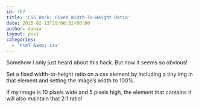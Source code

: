 ```yaml
---
id: 767
title: 'CSS Hack: Fixed Width-To-Height Ratio'
date: 2015-02-13T19:06:32+00:00
author: danya
layout: post
categories:
  - 'html &amp; css'
---
```

Somehow I only just heard about this hack. But now it seems so obvious!

Set a fixed width-to-height ratio on a css element by including a tiny img in that element and setting the image&#8217;s width to 100%.

If my image is 10 pixels wide and 5 pixels high, the element that contains it will also maintain that 2:1 ratio!
